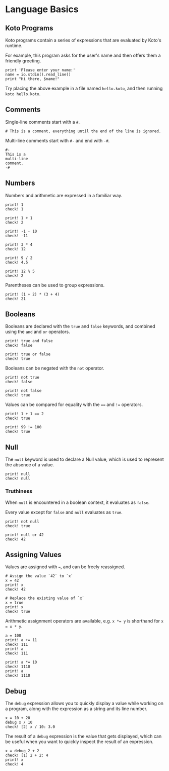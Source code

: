 # Language Basics

## Koto Programs

Koto programs contain a series of expressions that are evaluated by Koto's runtime.

For example, this program asks for the user's name and then offers them a
friendly greeting.

```koto,skip_run
print 'Please enter your name:'
name = io.stdin().read_line()
print "Hi there, $name!"
```

Try placing the above example in a file named `hello.koto`, and then running 
`koto hello.koto`.

## Comments

Single-line comments start with a `#`. 

```koto
# This is a comment, everything until the end of the line is ignored.
```

Multi-line comments start with `#-` and end with `-#`.

```koto
#- 
This is a 
multi-line 
comment.
-#
```

## Numbers 

Numbers and arithmetic are expressed in a familiar way.

```koto
print! 1
check! 1

print! 1 + 1
check! 2

print! -1 - 10
check! -11

print! 3 * 4
check! 12

print! 9 / 2
check! 4.5

print! 12 % 5
check! 2
```

Parentheses can be used to group expressions.

```koto
print! (1 + 2) * (3 + 4)
check! 21
```

## Booleans 

Booleans are declared with the `true` and `false` keywords, and combined using
the `and` and `or` operators.

```koto
print! true and false
check! false

print! true or false
check! true
```

Booleans can be negated with the `not` operator.

```koto
print! not true
check! false

print! not false
check! true
```

Values can be compared for equality with the `==` and `!=` operators.

```koto
print! 1 + 1 == 2
check! true

print! 99 != 100
check! true
```

## Null

The `null` keyword is used to declare a Null value,
which is used to represent the absence of a value.

```koto
print! null
check! null
```

### Truthiness

When `null` is encountered in a boolean context, it evaluates as `false`.

Every value except for `false` and `null` evaluates as `true`.

```koto
print! not null
check! true

print! null or 42
check! 42
```

## Assigning Values

Values are assigned with `=`, and can be freely reassigned.

```koto
# Assign the value `42` to `x`
x = 42
print! x
check! 42

# Replace the existing value of `x` 
x = true
print! x
check! true
```

Arithmetic assignment operators are available, e.g. `x *= y` is shorthand for 
`x = x * y`.

```koto
a = 100
print! a += 11
check! 111
print! a
check! 111

print! a *= 10
check! 1110
print! a
check! 1110
```

## Debug

The `debug` expression allows you to quickly display a value while working on a program, along with the expression as a string and its line number.

```koto
x = 10 + 20
debug x / 10
check! [2] x / 10: 3.0
```

The result of a `debug` expression is the value that gets displayed, which can
be useful when you want to quickly inspect the result of an expression.

```koto
x = debug 2 + 2
check! [1] 2 + 2: 4
print! x
check! 4
```
